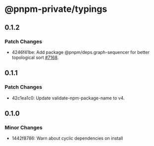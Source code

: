 # @pnpm-private/typings

## 0.1.2

### Patch Changes

- 4246f41be: Add package @pnpm/deps.graph-sequencer for better topological sort [#7168](https://github.com/pnpm/pnpm/pull/7168).

## 0.1.1

### Patch Changes

- 42c1ea1c0: Update validate-npm-package-name to v4.

## 0.1.0

### Minor Changes

- 1442f8786: Warn about cyclic dependencies on install
